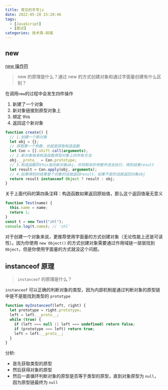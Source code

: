 ```yaml
---
title: 常见的手写js
date: 2022-05-28 15:20:46
tags:
  - [JavaScript]
  - [面试]
categories: 技术类-前端
---
```


## new

[new 操作符](https://github.com/KieSun/Dream/issues/14)

> new 的原理是什么？通过 new 的方式创建对象和通过字面量创建有什么区别？

在调用`new`的过程中会发生四件操作

1. 新建了一个对象
2. 新对象链接到原型对象上
3. 绑定 this
4. 返回这个新对象

```js
function create() {
  // 1.创建一个新对象
  let obj = {};
  // 获取第一个参数，也就是获取构造函数
  let Con = [].shift.call(arguments);
  // 2.新对象继承构造函数原型对象上的所有方法
  obj.__proto__ = Con.prototype;
  // 3.构造函数的this指向新对象obj，并将剩余的参数传进去执行，得到结果result
  let result = Con.apply(obj, arguments);
  // 4.如果得到的结果是个对象的话就返回result，如果不是的话就返回对象obj
  return result instanceof Object ? result : obj;
}
```

关于上面代码的第四条注释：构造函数如果返回原始值，那么这个返回值毫无意义

```js
function Test(name) {
  this.name = name;
  return 1;
}
const t = new Test("zhl");
console.log(t.name); // 'zhl'
```

对于创建一个对象来说，更推荐使用字面量的方式创建对象（无论性能上还是可读性）。因为你使用 `new Object()` 的方式创建对象需要通过作用域链一层层找到 `Object`，但是你使用字面量的方式就没这个问题。

## instanceof 原理

> `instanceof` 的原理是什么？

`instanceof` 可以正确的判断对象的类型，因为内部机制是通过判断对象的原型链中是不是能找到类型的 `prototype`

```js
function myInstanceof(left, right) {
  let prototype = right.prototype;
  left = left.__proto__;
  while (true) {
    if (left === null || left === undefined) return false;
    if (prototype === left) return true;
    left = left.__proto__;
  }
}
```

分析:

- 首先获取类型的原型
- 然后获得对象的原型
- 然后一直循环判断对象的原型是否等于类型的原型，直到对象原型为 `null`，因为原型链最终为 `null`
